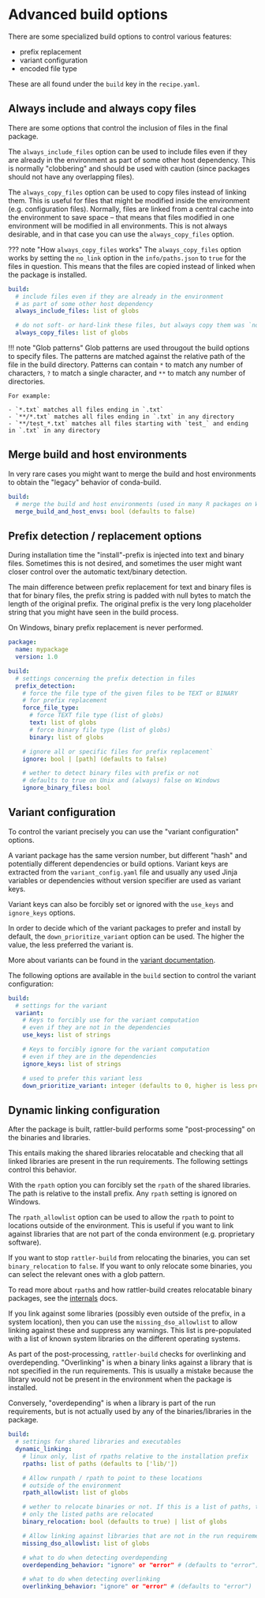 # Advanced build options

There are some specialized build options to control various features:

- prefix replacement
- variant configuration
- encoded file type

These are all found under the `build` key in the `recipe.yaml`.

## Always include and always copy files

There are some options that control the inclusion of files in the final package.

The `always_include_files` option can be used to include files even if they are
already in the environment as part of some other host dependency. This is normally
"clobbering" and should be used with caution (since packages should not have any overlapping files).

The `always_copy_files` option can be used to copy files instead of linking them.
This is useful for files that might be modified inside the environment (e.g. configuration files).
Normally, files are linked from a central cache into the environment to save space – that means
that files modified in one environment will be modified in all environments. This is not always
desirable, and in that case you can use the `always_copy_files` option.

??? note "How `always_copy_files` works"
    The `always_copy_files` option works by setting the `no_link` option in the
    `info/paths.json` to `true` for the files in question. This means that the
    files are copied instead of linked when the package is installed.


```yaml title="recipe.yaml"
build:
  # include files even if they are already in the environment
  # as part of some other host dependency
  always_include_files: list of globs

  # do not soft- or hard-link these files, but always copy them was `no_link`
  always_copy_files: list of globs
```

!!! note "Glob patterns"
    Glob patterns are used througout the build options to specify files. The
    patterns are matched against the relative path of the file in the build
    directory.
    Patterns can contain `*` to match any number of characters, `?` to match a
    single character, and `**` to match any number of directories.

    For example:

    - `*.txt` matches all files ending in `.txt`
    - `**/*.txt` matches all files ending in `.txt` in any directory
    - `**/test_*.txt` matches all files starting with `test_` and ending in `.txt` in any directory

## Merge build and host environments

In very rare cases you might want to merge the build and host environments to
obtain the "legacy" behavior of conda-build.

```yaml title="recipe.yaml"
build:
  # merge the build and host environments (used in many R packages on Windows)
  merge_build_and_host_envs: bool (defaults to false)
```

## Prefix detection / replacement options

During installation time the "install"-prefix is injected into text and binary
files. Sometimes this is not desired, and sometimes the user might want closer
control over the automatic text/binary detection.

The main difference between prefix replacement for text and binary files is that
for binary files, the prefix string is padded with null bytes to match the
length of the original prefix. The original prefix is the very long placeholder
string that you might have seen in the build process.

On Windows, binary prefix replacement is never performed.

```yaml title="recipe.yaml"
package:
  name: mypackage
  version: 1.0

build:
  # settings concerning the prefix detection in files
  prefix_detection:
    # force the file type of the given files to be TEXT or BINARY
    # for prefix replacement
    force_file_type:
      # force TEXT file type (list of globs)
      text: list of globs
      # force binary file type (list of globs)
      binary: list of globs

    # ignore all or specific files for prefix replacement`
    ignore: bool | [path] (defaults to false)

    # wether to detect binary files with prefix or not
    # defaults to true on Unix and (always) false on Windows
    ignore_binary_files: bool
```

## Variant configuration

To control the variant precisely you can use the "variant configuration"
options.

A variant package has the same version number, but different "hash" and
potentially different dependencies or build options. Variant keys are extracted
from the `variant_config.yaml` file and usually any used Jinja variables or
dependencies without version specifier are used as variant keys.

Variant keys can also be forcibly set or ignored with the `use_keys` and
`ignore_keys` options.

In order to decide which of the variant packages to prefer and install by
default, the `down_prioritize_variant` option can be used. The higher the value,
the less preferred the variant is.

More about variants can be found in the [variant documentation](variants.md).

The following options are available in the `build` section to control the
variant configuration:

```yaml title="recipe.yaml"
build:
  # settings for the variant
  variant:
    # Keys to forcibly use for the variant computation
    # even if they are not in the dependencies
    use_keys: list of strings

    # Keys to forcibly ignore for the variant computation
    # even if they are in the dependencies
    ignore_keys: list of strings

    # used to prefer this variant less
    down_prioritize_variant: integer (defaults to 0, higher is less preferred)

```

## Dynamic linking configuration

After the package is built, rattler-build performs some "post-processing" on the
binaries and libraries.

This entails making the shared libraries relocatable and checking that all
linked libraries are present in the run requirements. The following settings
control this behavior.

With the `rpath` option you can forcibly set the `rpath` of the shared
libraries. The path is relative to the install prefix. Any `rpath` setting is
ignored on Windows.

The `rpath_allowlist` option can be used to allow the `rpath` to point to
locations outside of the environment. This is useful if you want to link against
libraries that are not part of the conda environment (e.g. proprietary
software).

If you want to stop `rattler-build` from relocating the binaries, you can set
`binary_relocation` to `false`. If you want to only relocate some binaries, you
can select the relevant ones with a glob pattern.

To read more about `rpath`s and how rattler-build creates relocatable binary packages,
see the [internals](internals.md) docs.

If you link against some libraries (possibly even outside of the prefix, in a
system location), then you can use the `missing_dso_allowlist` to allow linking
against these and suppress any warnings. This list is pre-populated with a list
of known system libraries on the different operating systems.

As part of the post-processing, `rattler-build` checks for overlinking and
overdepending. "Overlinking" is when a binary links against a library that is not
specified in the run requirements. This is usually a mistake because the library
would not be present in the environment when the package is installed.

Conversely, "overdepending" is when a library is part of the run requirements, but
is not actually used by any of the binaries/libraries in the package.

```yaml title="recipe.yaml"
build:
  # settings for shared libraries and executables
  dynamic_linking:
    # linux only, list of rpaths relative to the installation prefix
    rpaths: list of paths (defaults to ['lib/'])

    # Allow runpath / rpath to point to these locations
    # outside of the environment
    rpath_allowlist: list of globs

    # wether to relocate binaries or not. If this is a list of paths, then
    # only the listed paths are relocated
    binary_relocation: bool (defaults to true) | list of globs

    # Allow linking against libraries that are not in the run requirements
    missing_dso_allowlist: list of globs

    # what to do when detecting overdepending
    overdepending_behavior: "ignore" or "error" # (defaults to "error")

    # what to do when detecting overlinking
    overlinking_behavior: "ignore" or "error" # (defaults to "error")
```
